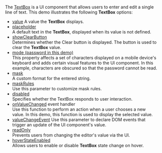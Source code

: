 The [TextBox](/Documentation/ApiReference/UI_Widgets/dxTextBox/) is a UI component that allows users to enter and edit a single line of text. This demo illustrates the following  **TextBox** options:

- [value](/Documentation/ApiReference/UI_Widgets/dxTextBox/Configuration/#value) 
A value the **TextBox** displays.
- [placeholder](/Documentation/ApiReference/UI_Widgets/dxTextBox/Configuration/#placeholder)       
A default text in the **TextBox**, displayed when its value is not defined.
- [showClearButton](/Documentation/ApiReference/UI_Widgets/dxTextBox/Configuration/#showClearButton)        
Determines whether the Clear button is displayed. The button is used to clear the **TextBox** value.
- [mode (password in this demo)](/Documentation/ApiReference/UI_Widgets/dxTextBox/Configuration/#mode)        
This property affects a set of characters displayed on a mobile device's keyboard and adds certain visual features to the UI component. In this example, characters are obscured so that the password cannot be read.
- [mask](/Documentation/ApiReference/UI_Widgets/dxTextBox/Configuration/#mask)        
A custom format for the entered string.
- [maskRules](/Documentation/ApiReference/UI_Widgets/dxTextBox/Configuration/#maskRules)        
Use this parameter to customize mask rules.
- [disabled](/Documentation/ApiReference/UI_Widgets/dxTextBox/Configuration/#disabled)        
Specifies whether the TextBox responds to user interaction.
- [onValueChanged](/Documentation/ApiReference/UI_Widgets/dxTextBox/Configuration/#onValueChanged) event handler      
Use this function to perform an action when a user chooses a new value. In this demo, this function is used to display the selected value.
- [valueChangeEvent](/Documentation/ApiReference/UI_Widgets/dxTextBox/Configuration/#valueChangeEvent) 
Use this parameter to declare DOM events that trigger an update of the UI component's value.
- [readOnly](/Documentation/ApiReference/UI_Widgets/dxTextBox/Configuration/#readOnly)     
Prevents users from changing the editor's value via the UI.
- [hoverStateEnabled](/Documentation/ApiReference/UI_Widgets/dxTextBox/Configuration/#hoverStateEnabled)        
Allows users to enable or disable **TextBox** state change on hover.
